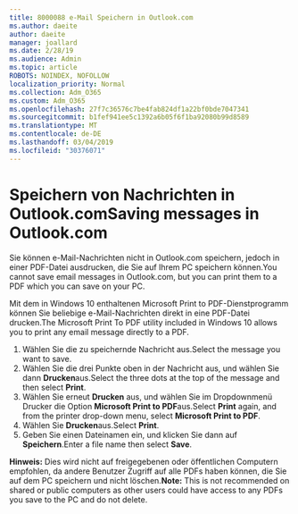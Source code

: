 ```yaml
---
title: 8000088 e-Mail Speichern in Outlook.com
ms.author: daeite
author: daeite
manager: joallard
ms.date: 2/28/19
ms.audience: Admin
ms.topic: article
ROBOTS: NOINDEX, NOFOLLOW
localization_priority: Normal
ms.collection: Adm_O365
ms.custom: Adm_O365
ms.openlocfilehash: 27f7c36576c7be4fab824df1a22bf0bde7047341
ms.sourcegitcommit: b1fef941ee5c1392a6b05f6f1ba92080b99d8589
ms.translationtype: MT
ms.contentlocale: de-DE
ms.lasthandoff: 03/04/2019
ms.locfileid: "30376071"
---
```

# <a name="saving-messages-in-outlookcom"></a><span data-ttu-id="6ee81-102">Speichern von Nachrichten in Outlook.com</span><span class="sxs-lookup"><span data-stu-id="6ee81-102">Saving messages in Outlook.com</span></span>

<span data-ttu-id="6ee81-103">Sie können e-Mail-Nachrichten nicht in Outlook.com speichern, jedoch in einer PDF-Datei ausdrucken, die Sie auf Ihrem PC speichern können.</span><span class="sxs-lookup"><span data-stu-id="6ee81-103">You cannot save email messages in Outlook.com, but you can print them to a PDF which you can save on your PC.</span></span>

<span data-ttu-id="6ee81-104">Mit dem in Windows 10 enthaltenen Microsoft Print to PDF-Dienstprogramm können Sie beliebige e-Mail-Nachrichten direkt in eine PDF-Datei drucken.</span><span class="sxs-lookup"><span data-stu-id="6ee81-104">The Microsoft Print To PDF utility included in Windows 10 allows you to print any email message directly to a PDF.</span></span>

1. <span data-ttu-id="6ee81-105">Wählen Sie die zu speichernde Nachricht aus.</span><span class="sxs-lookup"><span data-stu-id="6ee81-105">Select the message you want to save.</span></span>
2. <span data-ttu-id="6ee81-106">Wählen Sie die drei Punkte oben in der Nachricht aus, und wählen Sie dann **Drucken**aus.</span><span class="sxs-lookup"><span data-stu-id="6ee81-106">Select the three dots at the top of the message and then select **Print**.</span></span>
3. <span data-ttu-id="6ee81-107">Wählen Sie erneut **Drucken** aus, und wählen Sie im Dropdownmenü Drucker die Option **Microsoft Print to PDF**aus.</span><span class="sxs-lookup"><span data-stu-id="6ee81-107">Select **Print** again, and from the printer drop-down menu, select **Microsoft Print to PDF**.</span></span>
4. <span data-ttu-id="6ee81-108">Wählen Sie **Drucken**aus.</span><span class="sxs-lookup"><span data-stu-id="6ee81-108">Select **Print**.</span></span>
5. <span data-ttu-id="6ee81-109">Geben Sie einen Dateinamen ein, und klicken Sie dann auf **Speichern**.</span><span class="sxs-lookup"><span data-stu-id="6ee81-109">Enter a file name then select **Save**.</span></span>

<span data-ttu-id="6ee81-110">**Hinweis:** Dies wird nicht auf freigegebenen oder öffentlichen Computern empfohlen, da andere Benutzer Zugriff auf alle PDFs haben können, die Sie auf dem PC speichern und nicht löschen.</span><span class="sxs-lookup"><span data-stu-id="6ee81-110">**Note:** This is not recommended on shared or public computers as other users could have access to any PDFs you save to the PC and do not delete.</span></span>